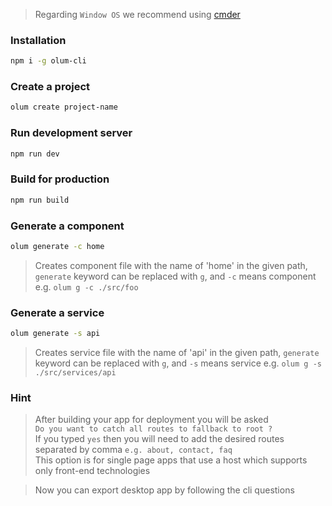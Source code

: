> Regarding `Window OS` we recommend using [cmder](https://cmder.net/)
### Installation
```bash
npm i -g olum-cli
```

### Create a project
```bash
olum create project-name
```

### Run development server
```bash
npm run dev
```

### Build for production
```bash
npm run build
```

### Generate a component
```bash
olum generate -c home
```
> Creates component file with the name of 'home' in the given path, `generate` keyword can be replaced with `g`, and `-c` means component e.g. `olum g -c ./src/foo`

### Generate a service
```bash
olum generate -s api
```
> Creates service file with the name of 'api' in the given path, `generate` keyword can be replaced with `g`, and `-s` means service e.g. `olum g -s ./src/services/api`

### Hint
> After building your app for deployment you will be asked </br>
`Do you want to catch all routes to fallback to root ?`</br>
If you typed `yes` then you will need to add the desired routes separated by comma `e.g. about, contact, faq`</br>
This option is for single page apps that use a host which supports only front-end technologies

> Now you can export desktop app by following the cli questions